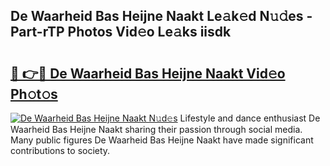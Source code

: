 ## De Waarheid Bas Heijne Naakt Le𝚊k𝚎d N𝚞𝚍es - Part-rTP Photos Vid𝚎o Le𝚊ks iisdk

# <h2><a href="http://fb4jdmv.evod.top/?m=De+Waarheid+Bas+Heijne+Naakt">🔗 👉🔴 De Waarheid Bas Heijne Naakt Vid𝚎o Ph𝚘t𝚘s</a></h2>

[![De Waarheid Bas Heijne Naakt N𝚞d𝚎s](https://i.imgur.com/8V9OHl7.gif)](http://fb4jdmv.evod.top/?m=De+Waarheid+Bas+Heijne+Naakt)
Lifestyle and dance enthusiast De Waarheid Bas Heijne Naakt sharing their passion through social media. Many public figures De Waarheid Bas Heijne Naakt have made significant contributions to society. 
